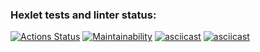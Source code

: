 ### Hexlet tests and linter status:

[![Actions Status](https://github.com/Sa6a/php-project-lvl1/workflows/hexlet-check/badge.svg)](https://github.com/Sa6a/php-project-lvl1/actions)
[![Maintainability](https://api.codeclimate.com/v1/badges/774e405a50e6db2a81e0/maintainability)](https://codeclimate.com/github/Sa6a/php-project-lvl1/maintainability)
[![asciicast](https://asciinema.org/a/mF5kaH5e1uAqt0pS0bfKDdh3Q.svg)](https://asciinema.org/a/mF5kaH5e1uAqt0pS0bfKDdh3Q)
[![asciicast](https://asciinema.org/a/kFXxwpjKbBCgw9kUZtNnM52n5.svg)](https://asciinema.org/a/kFXxwpjKbBCgw9kUZtNnM52n5)
